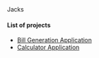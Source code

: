 <!doctype HTML>
<html>
<head>Jacks </head>
<body>
<h4>List of projects</h4>
<ul>
<li><a href="/billgeneration.md">Bill Generation Application </a></li>
<li><a href="/calculator.html">Calculator Application </a></li>
</ul>
</body>
</html>

